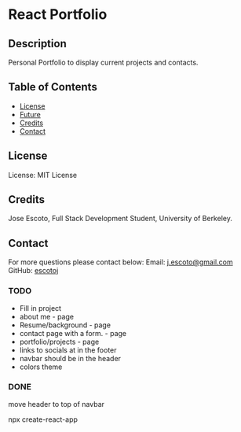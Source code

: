 # React Portfolio 

## Description

Personal Portfolio to display current projects and contacts. 

## Table of Contents

- [License](#License)
- [Future](#Future)
- [Credits](#Credits)
- [Contact](#Contact)

## License

License: MIT License

## Credits

Jose Escoto, Full Stack Development Student, University of Berkeley.

## Contact

For more questions please contact below:
Email: j.escoto@gmail.com
GitHub: [escotoj](https://github.com/escotoj)


### TODO

- Fill in project 
- about me - page
- Resume/background - page
- contact page with a form. - page 
- portfolio/projects - page
- links to socials at in the footer
- navbar should be in the header
- colors theme 

### DONE

move header to top of navbar


npx create-react-app 